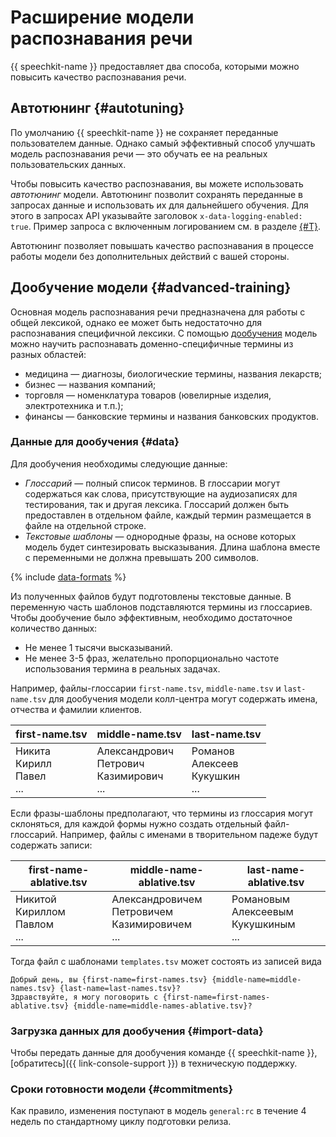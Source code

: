 # Расширение модели распознавания речи

{{ speechkit-name }} предоставляет два способа, которыми можно повысить качество распознавания речи.

## Автотюнинг {#autotuning}

По умолчанию {{ speechkit-name }} не сохраняет переданные пользователем данные. Однако самый эффективный способ улучшать модель распознавания речи — это обучать ее на реальных пользовательских данных.

Чтобы повысить качество распознавания, вы можете использовать _автотюнинг_ модели. Автотюнинг позволит сохранять переданные в запросах данные и использовать их для дальнейшего обучения. Для этого в запросах API указывайте заголовок `x-data-logging-enabled: true`. Пример запроса с включенным логированием см. в разделе [{#T}](../concepts/support-headers.md).

Автотюнинг позволяет повышать качество распознавания в процессе работы модели без дополнительных действий с вашей стороны.

## Дообучение модели {#advanced-training}

Основная модель распознавания речи предназначена для работы с общей лексикой, однако ее может быть недостаточно для распознавания специфичной лексики. С помощью [дообучения](../../glossary/ml-models.md#fine-tuning) модель можно научить распознавать доменно-специфичные термины из разных областей:

* медицина — диагнозы, биологические термины, названия лекарств;
* бизнес — названия компаний;
* торговля — номенклатура товаров (ювелирные изделия, электротехника и т.п.);
* финансы — банковские термины и названия банковских продуктов.

### Данные для дообучения {#data}

Для дообучения необходимы следующие данные:

* _Глоссарий_ — полный список терминов. В глоссарии могут содержаться как слова, присутствующие на аудиозаписях для тестирования, так и другая лексика. Глоссарий должен быть предоставлен в отдельном файле, каждый термин размещается в файле на отдельной строке.
* _Текстовые шаблоны_ — однородные фразы, на основе которых модель будет синтезировать высказывания. Длина шаблона вместе с переменными не должна превышать 200 символов.

{% include [data-formats](../../_includes/speechkit/training-data-format.md) %}

Из полученных файлов будут подготовлены текстовые данные. В переменную часть шаблонов подставляются термины из глоссариев. Чтобы дообучение было эффективным, необходимо достаточное количество данных:

* Не менее 1 тысячи высказываний.
* Не менее 3-5 фраз, желательно пропорционально частоте использования термина в реальных задачах.

Например, файлы-глоссарии `first-name.tsv`, `middle-name.tsv` и `last-name.tsv` для дообучения модели колл-центра могут содержать имена, отчества и фамилии клиентов.

| first-name.tsv | middle-name.tsv | last-name.tsv |
|---|---|---|
|  Никита<br>Кирилл<br>Павел<br>... <br> |  Александрович<br>Петрович<br>Казимирович<br>... <br> | Романов<br>Алексеев<br>Кукушкин<br>... <br> |

Если фразы-шаблоны предполагают, что термины из глоссария могут склоняться, для каждой формы нужно создать отдельный файл-глоссарий. Например, файлы с именами в творительном падеже будут содержать записи:

| first-name-ablative.tsv | middle-name-ablative.tsv | last-name-ablative.tsv |
|---|---|---|
|  Никитой<br>Кириллом<br>Павлом<br>... <br> |  Александровичем<br>Петровичем<br>Казимировичем<br>... <br> | Романовым<br>Алексеевым<br>Кукушкиным<br>... <br> |

Тогда файл с шаблонами `templates.tsv` может состоять из записей вида

```
Добрый день, вы {first-name=first-names.tsv} {middle-name=middle-names.tsv} {last-name=last-names.tsv}?
Здравствуйте, я могу поговорить с {first-name=first-names-ablative.tsv} {middle-name=middle-names-ablative.tsv}?
```

### Загрузка данных для дообучения {#import-data}

Чтобы передать данные для дообучения команде {{ speechkit-name }}, [обратитесь]({{ link-console-support }}) в техническую поддержку.


### Сроки готовности модели {#commitments}


Как правило, изменения поступают в модель `general:rc` в течение 4 недель по стандартному циклу подготовки релиза.

